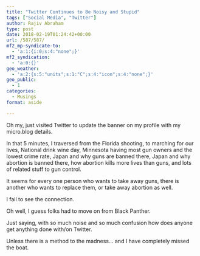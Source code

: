 ```yaml
---
title: "Twitter Continues to Be Noisy and Stupid"
tags: ["Social Media", "Twitter"]
author: Rajiv Abraham
type: post
date: 2018-02-19T01:24:42+00:00
url: /587/587/
mf2_mp-syndicate-to:
  - 'a:1:{i:0;s:4:"none";}'
mf2_syndication:
  - 'a:0:{}'
geo_weather:
  - 'a:2:{s:5:"units";s:1:"C";s:4:"icon";s:4:"none";}'
geo_public:
  - 1
categories:
  - Musings
format: aside

---
```

<p style="text-align: left;">
  Oh my, just visited Twitter to update the banner on my profile with my micro.blog details.
</p>

<p style="text-align: left;">
  In that 5 minutes, I traversed from the Florida shooting, to marching for our lives, National drink wine day, Minnesota having most gun owners and the lowest crime rate, Japan and why guns are banned there, Japan and why abortion is banned there, how abortion kills more lives than guns, and lots of related stuff to gun control.
</p>

<p style="text-align: left;">
  It seems for every one person who wants to take away guns, there is another who wants to replace them, or take away abortion as well.
</p>

<p style="text-align: left;">
  I fail to see the connection.
</p>

<p style="text-align: left;">
  Oh well, I guess folks had to move on from Black Panther.
</p>

<p style="text-align: left;">
  Just saying, with so much noise and so much confusion how does anyone get anything done with/on Twitter.
</p>

<p style="text-align: left;">
  Unless there is a method to the madness… and I have completely missed the boat.
</p>
